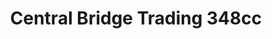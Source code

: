 ---
title: "Central Bridge Trading 348cc"
url: /pretoria/central-bridge-trading-348cc/
shop: Eisenwaren
---